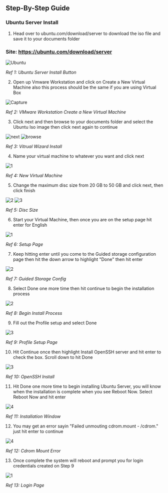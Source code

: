 ## Step-By-Step Guide
### Ubuntu Server Install

1) Head over to ubuntu.com/download/server to download the iso file and save it to your documents folder

### Site: https://ubuntu.com/download/server

![Ubuntu](https://github.com/user-attachments/assets/f0f7cf17-55ae-4d2f-9534-a30e1ef5387e)

*Ref 1: Ubuntu Server Install Button*

2) Open up Vmware Workstation and click  on Create a New Virtual Machine also this process should be the same if you are using Virtual Box


![Capture](https://github.com/user-attachments/assets/1b72e430-dcb4-4c8d-9dfa-1e663d8556bc)

*Ref 2: VMware Workstation Create a New Virtual Machine*

3) Click next and then browse to your documents folder and select the Ubuntu Iso image then click next again to continue

![next](https://github.com/user-attachments/assets/13b3770f-8338-421e-b24d-4c8b4b42f57d)
![browse](https://github.com/user-attachments/assets/bc0593f2-0db9-429d-a335-01bec16fdcd1)

*Ref 3: Vitrual Wizard Install*

4) Name your virtual machine to whatever you want and click next

![1](https://github.com/user-attachments/assets/64468b27-0375-4754-8704-b5bef546a19b)

*Ref 4: New Virtual Machine*

5) Change the maximum disc size from 20 GB to 50 GB and click next, then click finish

![2](https://github.com/user-attachments/assets/09b578e7-39c1-4dfd-b316-3fb837e6b01c)
![3](https://github.com/user-attachments/assets/6187584e-df93-4019-8601-885270b4cf21)

*Ref 5: Disc Size*

6) Start your Virtual Machine, then once you are on the setup page hit enter for English

![1](https://github.com/user-attachments/assets/34606da1-a958-4846-a31a-954915b1161a)

*Ref 6: Setup Page*

7) Keep hitting enter until you come to the Guided storage configuration page then hit the down arrow to highlight "Done" then hit enter

![2](https://github.com/user-attachments/assets/5c897cc9-3557-4d33-9d43-6ff67b426fc7)

*Ref 7: Guided Storage Config*

8) Select Done one more time then hit continue to begin the installation process
   
![2](https://github.com/user-attachments/assets/712ff577-969e-459f-88d2-4929772abafc)

*Ref 8: Begin Install Process*

9) Fill out the Profile setup and select Done

![3](https://github.com/user-attachments/assets/e2cfa32d-7a6b-4272-a1ee-8d35ab42a697)

*Ref 9: Profile Setup Page*

10) Hit Continue once then highlight Install OpenSSH server and hit enter to check the box. Scroll down to hit Done

![3](https://github.com/user-attachments/assets/34e9a5f4-9564-4bd3-9fa0-b070f3146cdb)

*Ref 10: OpenSSH Install*

11) Hit Done one more time to begin installing Ubuntu Server, you will know when the installation is complete when you see Reboot Now. Select Reboot Now and hit enter

![4](https://github.com/user-attachments/assets/6574519a-4fa9-402f-bff6-1d689992bc9e)

*Ref 11: Installation Window*

12) You may get an error sayin "Failed unmouting cdrom.mount - /cdrom." just hit enter to continue

![4](https://github.com/user-attachments/assets/4e3ea0ab-71cf-436a-a34b-eb8af8e98e60)

*Ref 12: Cdrom Mount Error*

13) Once complete the system will reboot and prompt you for login credentials created on Step 9

![1](https://github.com/user-attachments/assets/c0a98794-6bb0-4aec-bbf2-ca8da25794c4)

*Ref 13: Login Page*
